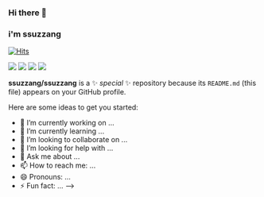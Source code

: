 ### Hi there 👋
### i'm ssuzzang
[![Hits](https://hits.seeyoufarm.com/api/count/incr/badge.svg?url=https%3A%2F%2Fgithub.com%2Fssuzzang&count_bg=%23FFCF00&title_bg=%23000000&icon=hashnode.svg&icon_color=%23F6F75E&title=ssuzzang&edge_flat=false)](https://hits.seeyoufarm.com)

<img src="https://img.shields.io/badge/ssuzznag-3DDC84?style=flat-square&logo=Andela&logoColor=yellow"/>
<img src="https://img.shields.io/badge/kkkjs124@kakao.com-3DDC84?style=flat-square&logo=KakaoTalk&logoColor=#FFCD00"/> 
<img src="https://img.shields.io/badge/ssuzznag-3DDC84?style=flat-square&logo=Android&logoColor=red"/> 
<img src="https://img.shields.io/badge/ssuzznag-3DDC84?style=flat-square&logo=Android&logoColor=red"/> 


**ssuzzang/ssuzzang** is a ✨ _special_ ✨ repository because its `README.md` (this file) appears on your GitHub profile.

Here are some ideas to get you started:

- 🔭 I’m currently working on ...
- 🌱 I’m currently learning ...
- 👯 I’m looking to collaborate on ...
- 🤔 I’m looking for help with ...
- 💬 Ask me about ...
- 📫 How to reach me: ...
- 😄 Pronouns: ...
- ⚡ Fun fact: ...
-->
